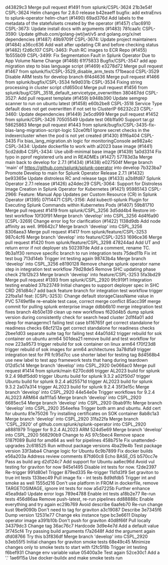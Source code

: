d43829c3 Merge pull request #1491 from splunk/CSPL-3624
21b3e54f CSPL-3624 Helm changes for 2.8.0 release
b42eaeff bugfix: add extraEnvs to splunk-operator helm-chart (#1490)
69ad376d Add labels to the metadata of the statefulsets created by the operator (#1457)
c1ac6910 CSPL-3673: Update install docs with arguments (#1483)
781caa1c CSPL-3590: Update github.com/golang-jwt/jwt/v5 and golang.org/x/net dependencies (#1487)
49b9709f CSPL-3674: Update project maintainers (#1484)
a36cc636 Add wait after updating CR and before checking status (#1482)
f2d6c107 CSPL-3463: Push RC images to ECR Repo (#1455)
1b555b09 CSPL-3499: Fix Segmentation Fault in Splunk Operator Due to App Volume Name Change (#1468)
61f75833 Bugfix/CSPL-3547 add app migration step to bias language script (#1469)
e3278d72 Merge pull request #1467 from splunk/fix/CSPL-3529_disable_arm_tests
f71beacd CSPL-3529 Disable ARM tests for develop branch
6f4d4636 Merge pull request #1466 from splunk/bugfix/CSPL-3534
fe9d031b CSPL-3534 Fixing string processing in cluster script
cfd650cd Merge pull request #1456 from splunk/bug/CSPL_3518_default_servicetype_overwritten
380467dd CSPL-3527: Add pull request template (#1459)
b948b390 Update semgrep scanner to run on ubuntu latest (#1458)
e60b2be8 CSPL-3518 Service Type default does not get overwritten if not set to ClusterIP
66232c23 CSPL-3460: Update dependencies (#1449)
2e5cd999 Merge pull request #1452 from splunk/CSPL-3426
70505549 Update test
06b1fa90 Support tar.gz
58625863 Merge pull request #1443 from splunk/bugfix/CSPL-3435-fix-bias-lang-migration-script-logic
52ce0fb1 Ignore secret checks in the indexercluster when the pod is not yet created (#1430)
81f6a404 CSPL-3435 Fix bias_lang_migration.sh logic for monitoringConsole
ae982a4c CSPL-3434: Update dockerfile to work with al2023 base image (#1441)
5cd2ddb4 CSPL-3434: Use ubi8-minimal base image (#1439)
1a0d3314 Fix typo in pprof registered urls and in READMEs (#1427)
57783d3a Merge main back to develop for 2.7.1 (#1434) (#1438)
e027504f Merge branch 'main' of https://github.com/splunk/splunk-operator into develop
7b323ba7 Promote Develop to main for Splunk Operator Release 2.7.1 (#1432)
be93365e Update distroless RC and release tags (#1433)
a2b8fd87 Splunk Operator 2.7.1 release (#1426)
a24dec29 CSPL-3064: Support for Distroless Image Creation in Splunk Operator for Kubernetes (#1421)
95985143 CSPL-2966: Feature: Manual App Updates per Custom Resource (CR) in Splunk Operator (#1395)
07f14471 CSPL-3156: Add kubectl-splunk Plugin for Executing Splunk Commands within Kubernetes Pods (#1407)
59b81710 Merge pull request #1419 from splunk/CSPL_3256
3d5dd4b4 Restore int-test workflow
10f30f91 Merge branch 'develop' into CSPL_3256
4d4f6a90 [CSPL-3269] Change error log for clarification (#1422)
1138d9db Add node affinity as well.
9f6642c7 Merge branch 'develop' into CSPL_3256
8306aea3 Merge pull request #1417 from splunk/feature/CSPL-3253
987c4cf6 Merge branch 'develop' into feature/CSPL-3253
1696ce36 Merge pull request #1420 from splunk/feature/CSPL_3298
478244ad Add UT and return error if not deployer sts
502397de Add a comment, rename TC.
9b3a1f30 remove specific branch to run integration tests
75ded11b Fix int test bug
713d14eb Trigger int testing again
98743b4a Merge branch 'develop' into CSPL_3256
e8190128 Remove change splunk operator name step in integration test workflow
79d28de5 Remove SHC updating phase check
21b12b23 Merge branch 'develop' into feature/CSPL-3253
5fa3bd29 Merge pull request #1393 from splunk/CSPL_2920
9fc919f1 Integration testing enabled
37b23749 Initial changes to support deployer spec in SHC CRD
261d84c7 add back feature branch for integration test workflow trigger
22fba1a1 feat: [CSPL-3253]: Change default storageClassName value in PVC
5749ef8e re-enable test case, correct merge conflict
85acc39f merge commit for pulling splunk enterprise image
ddbb6b10 merge integration test fixes branch
4b50e139 clean up new workflows
f620d4b5 dump splunk version during consistently check for search head cluster
2d1f4a01 add sleep for managermc1 failing test case
b116765f get correct standalone for readiness checks
68cf212a get correct standalone for readiness checks
2bee1d03 separate suite tag for failing test
44a01d42 trigger rebuild for sok container on ubuntu arm64
501dea21 remove build and test workflow for now
223a9573 trigger rebuild for sok container on linux arm64
f70f23d8 trigger rebuild of sok images for arm64 architectures
3a78dfa9 trigger integration test for PR
fc95d7cc use shorter label for testing tag
8d4568b4 use new label to test app framework tests that hang during teardown
012d5c14 Merge branch 'develop' into CSPL_2920
0e066ac0 Merge pull request #1414 from splunk/main
6270cdd6 trigger AL2023 build for splunk 9.2.4
98df5dd0 trigger Ubuntu build for splunk 9.3.2
a02f50d7 trigger Ubuntu build for splunk 9.2.4
a625571d trigger AL2023 build for splunk 9.3.2
2a07a314 trigger AL2023 build for splunk 9.2.4
35f3e15c Merge branch 'develop' into CSPL_2920
44e54e0e Trigger workflows for 9.2.4 AL2023 ARM64
da1f11a5 Merge branch 'develop' into CSPL_2920
6685ec54 Merge branch 'develop' into CSPL_2920
0bab91fc Merge branch 'develop' into CSPL_2920
354eefea Trigger both arm and ubuntu. Add cert for ubuntu
81e75026 Try installing certificates on SOK container
8ab8c1a3 Merge branch 'develop' into CSPL_2920
31fa22fa Merge branch 'CSPL_2920' of github.com:splunk/splunk-operator into CSPL_2920
a8881979 Trigger for 9.2.4 AL2023 ARM
524d5e69 Merge branch 'develop' into CSPL_2920
568290b9 Change to AS
97c5bec4 Remove space
5187f089 Build for amd64 as well for pipelines
458b751e Fix unattended-upgrades
2c618525 Run without package versions
4ba29e4b Test package version
33f3aba4 Change logic for Ubuntu
6c9b7899 Fix docker builds
e56a203a Address review comments
87fd60c8 Echo BASE_OS
b570cc7e Pass as build arg
d2d124c7 Add support for Ubuntu
aa6ec96d Avoid vul testing for graviton for now
945e1495 Disable int tests for now.
f2de2397 Re-trigger
991d80e1 Trigger
879ed335 Re-trigger
11d1d3f9 Set graviton to true int tests
133bec49 Pull image fix - int tests
8d9dfdb5 Trigger int and smoke as well
1555d216 Don't use platform in FROM in dockerfile, remove TARGETOSIMAGE, ignore int tests for now
a5d7225b Further enhance
45ea9da0 Update error logs
789e4788 Enable int tests
a18b2e77 Re-run tests
456d86aa Remove push-latest, re-run pipelines
dd88888c Enable everything and try again
ec29b769 Avoid describe
6aafeb70 Re-run change kust
9be9090b Don't need to tag for graviton
a3c19087 Describe
3e7345f6 Dump version
12531e77 Change eks instance type
bc3e6611 Display operator image
a391b10b Don't push for graviton
40d8f66f Pull locally
34379dc3 Change tag
36ac76c7 Hardcode
3d9e4e7d Add a default value
3f745cf4 Try passing build arguments
f7a2648f Add the argument again
dfd08766 Try this
b3f836df Merge branch 'develop' into CSPL_2920
b3eb55f5 Initial changes for graviton smoke tests
68e49c45 Minimize changes only to smoke tests to start with
f2fc5f8b Trigger int testing
f6bef931 Change env variable value
05400a3e Test again
52ce30c1 Add a '.'
1ae6f15a Use docker-buildx and make smoke tests run
